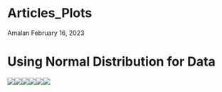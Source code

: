 Articles_Plots
================
Amalan
February 16, 2023

# Using Normal Distribution for Data

![](Articles_files/figure-gfm/combine%20data%20and%20plot-1.png)<!-- -->![](Articles_files/figure-gfm/combine%20data%20and%20plot-2.png)<!-- -->![](Articles_files/figure-gfm/combine%20data%20and%20plot-3.png)<!-- -->![](Articles_files/figure-gfm/combine%20data%20and%20plot-4.png)<!-- -->![](Articles_files/figure-gfm/combine%20data%20and%20plot-5.png)<!-- -->![](Articles_files/figure-gfm/combine%20data%20and%20plot-6.png)<!-- -->
